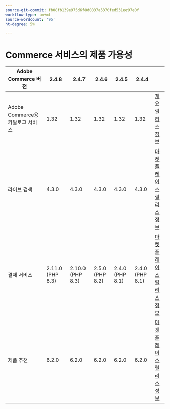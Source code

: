 ```yaml
---
source-git-commit: fb08fb139e975d6f8d0837a5370fed531ee97e0f
workflow-type: tm+mt
source-wordcount: '95'
ht-degree: 5%

---
```

# Commerce 서비스의 제품 가용성


<table style="table-layout:auto">
  <thead>
    <tr>
      <th>Adobe Commerce 버전</th>
      <th>2.4.8</th>
      <th>2.4.7</th>
      <th>2.4.6</th>
      <th>2.4.5</th>
      <th>2.4.4</th>
      <th></th>
    </tr>
  </thead>
  <tbody>
      <tr>
          <td>Adobe Commerce용 카탈로그 서비스</td>
          <td>1.32</td>
          <td>1.32</td>
          <td>1.32</td>
          <td>1.32</td>
          <td>1.32</td>
          <td>
              <a href="https://experienceleague.adobe.com/docs/commerce-merchant-services/catalog-service/guide-overview.html">개요</a><br/>
              <a href="https://experienceleague.adobe.com/docs/commerce-merchant-services/catalog-service/release-notes.html">릴리스 정보</a><br/>
          </td>
      </tr>
      <tr>
          <td>라이브 검색</td>
          <td>4.3.0</td>
          <td>4.3.0</td>
          <td>4.3.0</td>
          <td>4.3.0</td>
          <td>4.3.0</td>
          <td>
              <a href="https://commercemarketplace.adobe.com/magento-live-search.html">마켓플레이스</a><br/>
              <a href="https://experienceleague.adobe.com/docs/commerce-merchant-services/live-search/release-notes.html">릴리스 정보</a><br/>
          </td>
      </tr>
      <tr>
          <td>결제 서비스</td>
          <td>2.11.0 (PHP 8.3)</td>
          <td>2.10.0 (PHP 8.3)</td>
          <td>2.5.0 (PHP 8.2)</td>
          <td>2.4.0 (PHP 8.1)</td>
          <td>2.4.0 (PHP 8.1)</td>
          <td>
              <a href="https://commercemarketplace.adobe.com/magento-payment-services.html">마켓플레이스</a><br/>
              <a href="https://experienceleague.adobe.com/docs/commerce-merchant-services/payment-services/release-notes.html">릴리스 정보</a><br/>
          </td>
      </tr>
      <tr>
          <td>제품 추천</td>
          <td>6.2.0</td>
          <td>6.2.0</td>
          <td>6.2.0</td>
          <td>6.2.0</td>
          <td>6.2.0</td>
          <td>
              <a href="https://commercemarketplace.adobe.com/magento-product-recommendations.html">마켓플레이스</a><br/>
              <a href="https://experienceleague.adobe.com/docs/commerce-merchant-services/product-recommendations/release-notes.html">릴리스 정보</a><br/>
          </td>
      </tr>
  </tbody>
</table>

